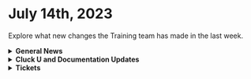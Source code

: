 # July 14th, 2023

Explore what new changes the Training team has made in the last week.

<details>

<summary><strong>General News</strong></summary>

* Adam hasn't beat Tears of the Kingdom yet. But one day...
* As a reminder, our new training is as follows:
  * Mondays: Rewst 101 @ 12pm EST + Rewst 104 @ 1pm EST
  * Tuesdays: Rewst 102 @ 12pm EST + Rewst 105 @ 1pm EST
  * Wednesdays: Rewst 103 @ 12pm EST + Rewst 106 @ 1pm EST
  * Thursdays: ROC AMA @ 12pm EST
* [Sign up for any and all Cluck U Trainings here!](https://calendly.com/cluck-u)
* We've created automations to create tickets for any [Documentation or Education Topics on Canny](https://rewst.canny.io/education-topic-requests) requests. Feel free to add to the list!
* Join us in our new [cluck-u Discord channel](https://discord.com/channels/936789089703845988/1121465945295167588) if you have any questions, comments, or concerns!

</details>

<details>

<summary><strong>Cluck U and Documentation Updates</strong></summary>

Documentation

* [The Front rewst.help page has been reworked to highlight learning resources available!](https://rewst.help)
* Open Mic - July 7th Video and Page Added.
* ConnectWise Control Integration Setup doc now available!
* Microsoft Exchange Online Integration Setup doc now available!
* JumpCloud Integration Setup doc now available!
* Core Actions doc now available!
* Add Client to Rewst Crate doc available!
* Updates:
  * Updates to the organization variable configuration page.

</details>

<details>

<summary><strong>Tickets</strong></summary>

With the ROC now using Halo for their ticketing system, this is when you should find a ticket created for you!

* [ ] A discussion with a ROC engineer that doesn't result in a fix on first discussion
* [ ] If you have a call to troubleshoot, create workflows or other ROC work
* [ ] For all onboarding or expansion work
* [ ] If a call results in a new workflow idea or request

If you'd like to manually create a ticket yourself, review the "Rewst Support" section at the bottom of this page.

</details>
